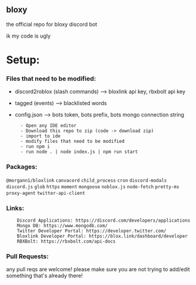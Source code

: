 ## bloxy
the official repo for bloxy discord bot



ik my code is ugly


# Setup:

### Files that need to be modified:

- discord2roblox (slash commands) --> bloxlink api key, rbxbolt api key
- tagged (events) --> blacklisted words
- config.json --> bots token, bots prefix, bots mongo connection string



        - Open any IDE editor
        - Download this repo to zip (code -> download zip)
        - import to ide
        - modify files that need to be modified
        - run npm i
        - run node . | node index.js | npm run start

### Packages:

`@morgann1/bloxlink`
`canvacord`
`child_process`
`cron`
`discord-modals`
`discord.js`
`glob`
`https`
`moment`
`mongoose`
`noblox.js`
`node-fetch`
`pretty-ms`
`proxy-agent`
`twitter-api-client`

### Links:

        Discord Applications: https://discord.com/developers/applications
        Mongo DB: https://www.mongodb.com/
        Twitter Developer Portal: https://developer.twitter.com/
        Bloxlink Developer Portal: https://blox.link/dashboard/developer
        RBXBolt: https://rbxbolt.com/api-docs


### Pull Requests:

any pull reqs are welcome! please make sure you are not trying to add/edit something that's already there!

       
